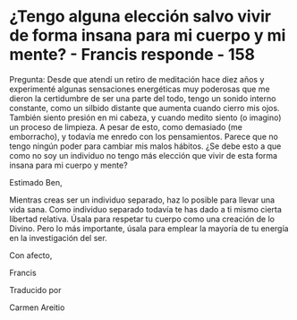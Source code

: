 # ¿Tengo alguna elección salvo vivir de forma insana para mi cuerpo y mi mente? - Francis responde - 158

Pregunta: Desde que atend&iacute; un retiro de meditaci&oacute;n hace diez a&ntilde;os y experiment&eacute; algunas sensaciones energ&eacute;ticas muy poderosas que me dieron la certidumbre de ser una parte del todo, tengo un sonido interno constante, como un silbido distante que aumenta cuando cierro mis ojos. Tambi&eacute;n siento presi&oacute;n en mi cabeza, y cuando medito siento (o imagino) un proceso de limpieza. A pesar de esto, como demasiado (me emborracho), y todav&iacute;a me enredo con los pensamientos. Parece que no tengo ning&uacute;n poder para cambiar mis malos h&aacute;bitos. &iquest;Se debe esto a que como no soy un individuo no tengo m&aacute;s elecci&oacute;n que vivir de esta forma insana para mi cuerpo y mente?

Estimado Ben,

Mientras creas ser un individuo separado, haz lo posible para llevar una vida sana. Como individuo separado todav&iacute;a te has dado a ti mismo cierta libertad relativa. &Uacute;sala para respetar tu cuerpo como una creaci&oacute;n de lo Divino. Pero lo m&aacute;s importante, &uacute;sala para emplear la mayor&iacute;a de tu energ&iacute;a en la investigaci&oacute;n del ser.

Con afecto, 

Francis

Traducido por 

Carmen Areitio

 

